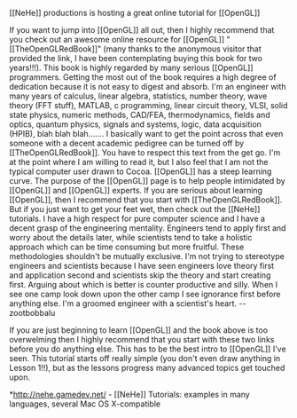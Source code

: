 

[[NeHe]] productions is hosting a great online tutorial for [[OpenGL]]

If you want to jump into [[OpenGL]] all out, then I highly recommend that you check out an awesome online resource for [[OpenGL]] "[[TheOpenGLRedBook]]" (many thanks to the anonymous visitor that provided the link, I have been contemplating buying this book for two years!!!). This book is highly regarded by many serious [[OpenGL]] programmers. Getting the most out of the book requires a high degree of dedication because it is not easy to digest and absorb. I'm an engineer with many years of calculus, linear algebra, statistics, number theory, wave theory (FFT stuff), MATLAB, c programming, linear circuit theory, VLSI, solid state physics, numeric methods, CAD/FEA, thermodynamics, fields and optics, quantum physics, signals and systems, logic, data acquisition (HPIB), blah blah blah....... I basically want to get the point across that even someone with a decent academic pedigree can be turned off by [[TheOpenGLRedBook]]. You have to respect this text from the get go. I'm at the point where I am willing to read it, but I also feel that I am not the typical computer user drawn to Cocoa. [[OpenGL]] has a steep learning curve. The purpose of the [[OpenGL]] page is to help people intimidated by [[OpenGL]] and [[OpenGL]] experts. If you are serious about learning [[OpenGL]], then I recommend that you start with [[TheOpenGLRedBook]]. But if you just want to get your feet wet, then check out the [[NeHe]] tutorials. I have a high respect for pure computer science and I have a decent grasp of the engineering mentality. Engineers tend to apply first and worry about the details later, while scientists tend to take a holistic approach which can be time consuming but more fruitful. These methodologies shouldn't be mutually exclusive. I'm not trying to stereotype engineers and scientists because I have seen engineers love theory first and application second and scientists skip the theory and start creating first. Arguing about which is better is counter productive and silly. When I see one camp look down upon the other camp I see ignorance first before anything else. I'm a groomed engineer with a scientist's heart. --zootbobbalu

If you are just beginning to learn [[OpenGL]] and the book above is too overwelming then I highly recommend that you start with these two links before you do anything else. This has to be the best intro to [[OpenGL]] I've seen. This tutorial starts off really simple (you don't even draw anything in Lesson 1!!), but as the lessons progress many advanced topics get touched upon. 


*http://nehe.gamedev.net/ - [[NeHe]] Tutorials: examples in many languages, several Mac OS X-compatible